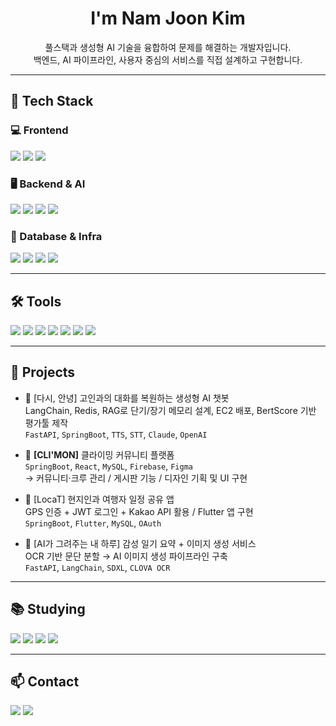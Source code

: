 <!-- README.md -->

<h1 align="center">I'm Nam Joon Kim</h1>
<p align="center">풀스택과 생성형 AI 기술을 융합하여 문제를 해결하는 개발자입니다.<br/>백엔드, AI 파이프라인, 사용자 중심의 서비스를 직접 설계하고 구현합니다.</p>

---

## 🧠 Tech Stack

### 💻 Frontend
<p>
  <img src="https://img.shields.io/badge/React-61DAFB?style=flat&logo=React&logoColor=white"/>
  <img src="https://img.shields.io/badge/Flutter-02569B?style=flat&logo=Flutter&logoColor=white"/>
  <img src="https://img.shields.io/badge/JavaScript-F7DF1E?style=flat&logo=JavaScript&logoColor=black"/>
</p>

### 🖥 Backend & AI
<p>
  <img src="https://img.shields.io/badge/FastAPI-009688?style=flat&logo=FastAPI&logoColor=white"/>
  <img src="https://img.shields.io/badge/Spring Boot-6DB33F?style=flat&logo=SpringBoot&logoColor=white"/>
  <img src="https://img.shields.io/badge/Python-3776AB?style=flat&logo=Python&logoColor=white"/>
  <img src="https://img.shields.io/badge/LangChain-000000?style=flat&logo=OpenAI&logoColor=white"/>
</p>

### 🧩 Database & Infra
<p>
  <img src="https://img.shields.io/badge/PostgreSQL-4169E1?style=flat&logo=PostgreSQL&logoColor=white"/>
  <img src="https://img.shields.io/badge/MySQL-4479A1?style=flat&logo=MySQL&logoColor=white"/>
  <img src="https://img.shields.io/badge/Docker-2496ED?style=flat&logo=Docker&logoColor=white"/>
  <img src="https://img.shields.io/badge/Redis-DC382D?style=flat&logo=Redis&logoColor=white"/>
</p>

---

## 🛠️ Tools

<p>
  <img src="https://img.shields.io/badge/GIT-F05032?style=flat&logo=git&logoColor=white"/>
  <img src="https://img.shields.io/badge/GitHub-181717?style=flat&logo=github&logoColor=white"/>
  <img src="https://img.shields.io/badge/Figma-F24E1E?style=flat&logo=figma&logoColor=white"/>
  <img src="https://img.shields.io/badge/Flow-5531FF?style=flat"/>
  <img src="https://img.shields.io/badge/Slack-4A154B?style=flat&logo=slack&logoColor=white"/>
  <img src="https://img.shields.io/badge/Jira-0052CC?style=flat&logo=jira&logoColor=white"/>
  <img src="https://img.shields.io/badge/Notion-000000?style=flat&logo=notion&logoColor=white"/>
</p>

---

## 🚀 Projects

- 🎤 [다시, 안녕] 고인과의 대화를 복원하는 생성형 AI 챗봇  
  LangChain, Redis, RAG로 단기/장기 메모리 설계, EC2 배포, BertScore 기반 평가툴 제작  
  `FastAPI`, `SpringBoot`, `TTS`, `STT`, `Claude`, `OpenAI`

- 🧗 **[CLI'MON]** 클라이밍 커뮤니티 플랫폼  
  `SpringBoot`, `React`, `MySQL`, `Firebase`, `Figma`  
  → 커뮤니티·크루 관리 / 게시판 기능 / 디자인 기획 및 UI 구현

- 📍 [LocaT] 현지인과 여행자 일정 공유 앱  
  GPS 인증 + JWT 로그인 + Kakao API 활용 / Flutter 앱 구현  
  `SpringBoot`, `Flutter`, `MySQL`, `OAuth`

- 📝 [AI가 그려주는 내 하루] 감성 일기 요약 + 이미지 생성 서비스  
  OCR 기반 문단 분할 → AI 이미지 생성 파이프라인 구축  
  `FastAPI`, `LangChain`, `SDXL`, `CLOVA OCR`

---

## 📚 Studying

<p>
  <img src="https://img.shields.io/badge/Langgraph-000000?style=flat&logo=OpenAI&logoColor=white"/>
  <img src="https://img.shields.io/badge/RAG-000000?style=flat&logo=OpenAI&logoColor=white"/>
  <img src="https://img.shields.io/badge/pgvector-4169E1?style=flat"/>
  <img src="https://img.shields.io/badge/LLM Evaluation-000000?style=flat"/>
</p>

---

## 📫 Contact

<p>
  <a href="https://www.notion.so/1-1ebdf2d041268069952ae3bedb3a863d"><img src="https://img.shields.io/badge/Notion-000000?style=flat&logo=notion&logoColor=white"/></a>
  <a href="mailto:alwaysred1116@gmail.com"><img src="https://img.shields.io/badge/Gmail-EA4335?style=flat&logo=gmail&logoColor=white"/></a>
</p>
